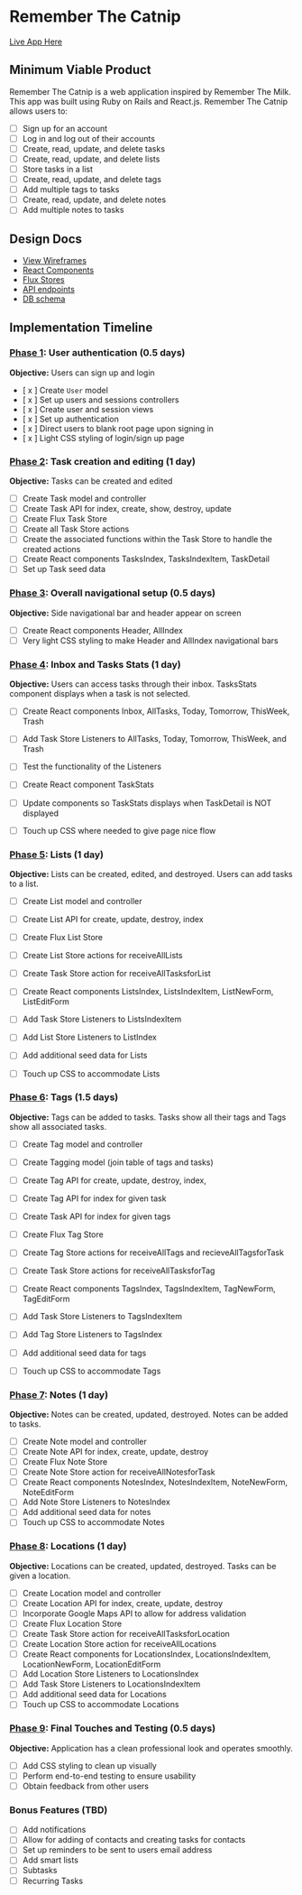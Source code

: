 # Remember The Catnip

<a href="remember-the-catnip.herokuapp.com">Live App Here</a>

## Minimum Viable Product

Remember The Catnip is a web application inspired by Remember The Milk.  
This app was built using Ruby on Rails and React.js.
Remember The Catnip allows users to:


- [ ] Sign up for an account
- [ ] Log in and log out of their accounts
- [ ] Create, read, update, and delete tasks
- [ ] Create, read, update, and delete lists
- [ ] Store tasks in a list
- [ ] Create, read, update, and delete tags
- [ ] Add multiple tags to tasks
- [ ] Create, read, update, and delete notes
- [ ] Add multiple notes to tasks

## Design Docs
* [View Wireframes][views]
* [React Components][components]
* [Flux Stores][stores]
* [API endpoints][api-endpoints]
* [DB schema][schema]

[views]: ./docs/views.md
[components]: ./docs/components.md
[stores]: ./docs/stores.md
[api-endpoints]: ./docs/api-endpoints.md
[schema]: ./docs/schema.md

## Implementation Timeline

### [Phase 1][phase-one]: User authentication (0.5 days)

**Objective:** Users can sign up and login

- [ x ] Create `User` model
- [ x ] Set up users and sessions controllers
- [ x ] Create user and session views
- [ x ] Set up authentication
- [ x ] Direct users to blank root page upon signing in
- [ x ] Light CSS styling of login/sign up page

### [Phase 2][phase-two]: Task creation and editing (1 day)

**Objective:** Tasks can be created and edited

- [ ] Create Task model and controller
- [ ] Create Task API for index, create, show, destroy, update
- [ ] Create Flux Task Store
- [ ] Create all Task Store actions
- [ ] Create the associated functions within the Task Store to handle the created actions
- [ ] Create React components TasksIndex, TasksIndexItem, TaskDetail
- [ ] Set up Task seed data

### [Phase 3][phase-three]: Overall navigational setup (0.5 days)

**Objective:** Side navigational bar and header appear on screen
- [ ] Create React components Header, AllIndex
- [ ] Very light CSS styling to make Header and AllIndex navigational bars

### [Phase 4][phase-four]: Inbox and Tasks Stats (1 day)

**Objective:** Users can access tasks through their inbox.  TasksStats component displays when a task is not selected.

- [ ] Create React components Inbox, AllTasks, Today, Tomorrow, ThisWeek, Trash
- [ ] Add Task Store Listeners to AllTasks, Today, Tomorrow, ThisWeek, and Trash
- [ ] Test the functionality of the Listeners
- [ ] Create React component TaskStats
- [ ] Update components so TaskStats displays when TaskDetail is NOT displayed
- [ ] Touch up CSS where needed to give page nice flow


### [Phase 5][phase-five]: Lists (1 day)

**Objective:** Lists can be created, edited, and destroyed.  Users can add tasks to a list.

- [ ] Create List model and controller
- [ ] Create List API for create, update, destroy, index
- [ ] Create Flux List Store
- [ ] Create List Store actions for receiveAllLists
- [ ] Create Task Store action for receiveAllTasksforList
- [ ] Create React components ListsIndex, ListsIndexItem, ListNewForm, ListEditForm
- [ ] Add Task Store Listeners to ListsIndexItem
- [ ] Add List Store Listeners to ListIndex
- [ ] Add additional seed data for Lists
- [ ] Touch up CSS to accommodate Lists


### [Phase 6][phase-six]: Tags (1.5 days)

**Objective:** Tags can be added to tasks.  Tasks show all their tags and Tags show all associated tasks.

- [ ] Create Tag model and controller
- [ ] Create Tagging model (join table of tags and tasks)
- [ ] Create Tag API for create, update, destroy, index,
- [ ] Create Tag API for index for given task
- [ ] Create Task API for index for given tags
- [ ] Create Flux Tag Store
- [ ] Create Tag Store actions for receiveAllTags and recieveAllTagsforTask
- [ ] Create Task Store actions for receiveAllTasksforTag
- [ ] Create React components TagsIndex, TagsIndexItem, TagNewForm, TagEditForm
- [ ] Add Task Store Listeners to TagsIndexItem
- [ ] Add Tag Store Listeners to TagsIndex
- [ ] Add additional seed data for tags
- [ ] Touch up CSS to accommodate Tags


### [Phase 7][phase-seven]: Notes (1 day)

**Objective:** Notes can be created, updated, destroyed.  Notes can be added to tasks.  

- [ ] Create Note model and controller
- [ ] Create Note API for index, create, update, destroy
- [ ] Create Flux Note Store
- [ ] Create Note Store action for receiveAllNotesforTask
- [ ] Create React components NotesIndex, NotesIndexItem, NoteNewForm, NoteEditForm
- [ ] Add Note Store Listeners to NotesIndex
- [ ] Add additional seed data for notes
- [ ] Touch up CSS to accommodate Notes

### [Phase 8][phase-eight]: Locations (1 day)

**Objective:** Locations can be created, updated, destroyed.  Tasks can be given a location.

- [ ] Create Location model and controller
- [ ] Create Location API for index, create, update, destroy
- [ ] Incorporate Google Maps API to allow for address validation
- [ ] Create Flux Location Store
- [ ] Create Task Store action for receiveAllTasksforLocation
- [ ] Create Location Store action for receiveAllLocations
- [ ] Create React components for LocationsIndex, LocationsIndexItem, LocationNewForm, LocationEditForm
- [ ] Add Location Store Listeners to LocationsIndex
- [ ] Add Task Store Listeners to LocationsIndexItem
- [ ] Add additional seed data for Locations
- [ ] Touch up CSS to accommodate Locations

### [Phase 9][phase-nine]: Final Touches and Testing (0.5 days)

**Objective:** Application has a clean professional look and operates smoothly.

- [ ] Add CSS styling to clean up visually
- [ ] Perform end-to-end testing to ensure usability
- [ ] Obtain feedback from other users

### Bonus Features (TBD)
- [ ] Add notifications
- [ ] Allow for adding of contacts and creating tasks for contacts
- [ ] Set up reminders to be sent to users email address
- [ ] Add smart lists
- [ ] Subtasks
- [ ] Recurring Tasks

[phase-one]: ./docs/phases/phase1.md
[phase-two]: ./docs/phases/phase2.md
[phase-three]: ./docs/phases/phase3.md
[phase-four]: ./docs/phases/phase4.md
[phase-five]: ./docs/phases/phase5.md
[phase-six]: ./docs/phases/phase6.md
[phase-seven]: ./docs/phases/phase7.md
[phase-eight]: ./docs/phases/phase8.md
[phase-nine]: ./docs/phases/phase9.md
